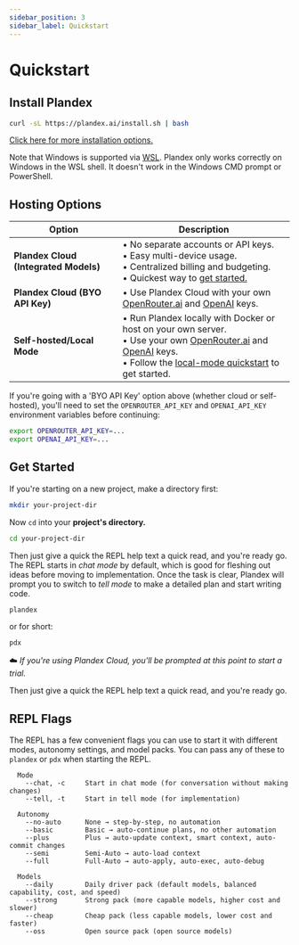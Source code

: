 ```yaml
---
sidebar_position: 3
sidebar_label: Quickstart
---
```


# Quickstart

## Install Plandex

```bash
curl -sL https://plandex.ai/install.sh | bash
```

[Click here for more installation options.](./install.md)

Note that Windows is supported via [WSL](https://learn.microsoft.com/en-us/windows/wsl/about). Plandex only works correctly on Windows in the WSL shell. It doesn't work in the Windows CMD prompt or PowerShell.

## Hosting Options

| Option  | Description |
|---------|--------------------------------|
| **Plandex Cloud (Integrated Models)** | • No separate accounts or API keys.<br/>• Easy multi-device usage.<br/>• Centralized billing and budgeting.<br/>• Quickest way to [get started.](https://app.plandex.ai/start?modelsMode=integrated)  |
| **Plandex Cloud (BYO API Key)** | • Use Plandex Cloud with your own [OpenRouter.ai](https://openrouter.ai) and [OpenAI](https://platform.openai.com) keys.<br/> |
| **Self-hosted/Local Mode** | • Run Plandex locally with Docker or host on your own server.<br/>• Use your own [OpenRouter.ai](https://openrouter.ai) and [OpenAI](https://platform.openai.com) keys.<br/>• Follow the [local-mode quickstart](./hosting/self-hosting.md) to get started. |

If you're going with a 'BYO API Key' option above (whether cloud or self-hosted), you'll need to set the `OPENROUTER_API_KEY` and `OPENAI_API_KEY` environment variables before continuing:

```bash
export OPENROUTER_API_KEY=...
export OPENAI_API_KEY=...
```

## Get Started

If you're starting on a new project, make a directory first:

```bash
mkdir your-project-dir
```

Now `cd` into your **project's directory.** 

```bash
cd your-project-dir
```

Then just give a quick the REPL help text a quick read, and you're ready go. The REPL starts in *chat mode* by default, which is good for fleshing out ideas before moving to implementation. Once the task is clear, Plandex will prompt you to switch to *tell mode* to make a detailed plan and start writing code.

```bash
plandex
```

or for short:

```bash
pdx
```

☁️ *If you're using Plandex Cloud, you'll be prompted at this point to start a trial.*

Then just give a quick the REPL help text a quick read, and you're ready go.

## REPL Flags

The REPL has a few convenient flags you can use to start it with different modes, autonomy settings, and model packs. You can pass any of these to `plandex` or `pdx` when starting the REPL.

```
  Mode 
    --chat, -c     Start in chat mode (for conversation without making changes)
    --tell, -t     Start in tell mode (for implementation)

  Autonomy 
    --no-auto      None → step-by-step, no automation
    --basic        Basic → auto-continue plans, no other automation
    --plus         Plus → auto-update context, smart context, auto-commit changes
    --semi         Semi-Auto → auto-load context
    --full         Full-Auto → auto-apply, auto-exec, auto-debug

  Models 
    --daily        Daily driver pack (default models, balanced capability, cost, and speed)
    --strong       Strong pack (more capable models, higher cost and slower)
    --cheap        Cheap pack (less capable models, lower cost and faster)
    --oss          Open source pack (open source models)
```